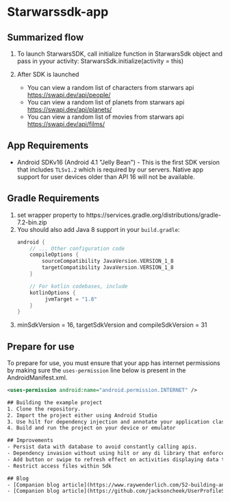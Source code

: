 # Starwarssdk-app

## Summarized flow

1. To launch StarwarsSDK, call initialize function in StarwarsSdk object and pass in yyour activity: StarwarsSdk.initialize(activity = this)

2. After SDK is launched
    - You can view a random list of characters from starwars api https://swapi.dev/api/people/
    - You can view a random list of planets from starwars api https://swapi.dev/api/planets/
    - You can view a random list of movies from starwars api https://swapi.dev/api/films/


## App Requirements
- Android SDKv16 (Android 4.1 "Jelly Bean") - This is the first SDK version that includes
`TLSv1.2` which is required by our servers. Native app support for user devices older than
API 16 will not be available.


## Gradle Requirements
1. set wrapper property to https\://services.gradle.org/distributions/gradle-7.2-bin.zip
2. You should also add Java 8 support in your `build.gradle`:
    ```gradle
    android { 
        // ... Other configuration code 
        compileOptions {   
            sourceCompatibility JavaVersion.VERSION_1_8 
            targetCompatibility JavaVersion.VERSION_1_8 
        } 

        // For kotlin codebases, include
        kotlinOptions {
             jvmTarget = "1.8" 
        }
    }
3. minSdkVersion = 16, targetSdkVersion and compileSdkVersion = 31

## Prepare for use
To prepare for use, you must ensure that your app has internet permissions by making sure the `uses-permission` line below is present in the AndroidManifest.xml.
```xml
<uses-permission android:name="android.permission.INTERNET" />

## Building the example project
1. Clone the repository.
2. Import the project either using Android Studio
3. Use hilt for dependency injection and annotate your application class with @HiltAndroidApp
4. Build and run the project on your device or emulator

## Improvements
- Persist data with database to avoid constantly calling apis.
- Dependency invasion without using hilt or any di library that enforces user to make changes to their Application class.
- Add button or swipe to refresh effect on activities displaying data to refresh the data being displayed on activity
- Restrict access files within Sdk

## Blog
- [Companion blog article](https://www.raywenderlich.com/52-building-an-android-library-tutorial#toc-anchor-008)
- [Companion blog article](https://github.com/jacksoncheek/UserProfileSdk)



